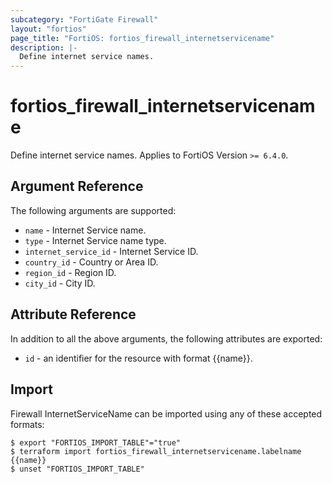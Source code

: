 ```yaml
---
subcategory: "FortiGate Firewall"
layout: "fortios"
page_title: "FortiOS: fortios_firewall_internetservicename"
description: |-
  Define internet service names.
---
```


# fortios_firewall_internetservicename
Define internet service names. Applies to FortiOS Version `>= 6.4.0`.

## Argument Reference

The following arguments are supported:

* `name` - Internet Service name.
* `type` - Internet Service name type.
* `internet_service_id` - Internet Service ID.
* `country_id` - Country or Area ID.
* `region_id` - Region ID.
* `city_id` - City ID.


## Attribute Reference

In addition to all the above arguments, the following attributes are exported:
* `id` - an identifier for the resource with format {{name}}.

## Import

Firewall InternetServiceName can be imported using any of these accepted formats:
```
$ export "FORTIOS_IMPORT_TABLE"="true"
$ terraform import fortios_firewall_internetservicename.labelname {{name}}
$ unset "FORTIOS_IMPORT_TABLE"
```
